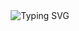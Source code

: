 <div align="center">
  <picture>
    <!-- ダークモード用 -->
    <source
      media="(prefers-color-scheme: dark)"
      srcset="https://readme-typing-svg.herokuapp.com?font=Orbitron&size=50&duration=3000&pause=2000&repeat=true&color=FFFFFF&center=true&vCenter=true&width=900&height=70&lines=Build+to+Learn%2C+Learn+to+Build!!"
    />
    <!-- ライトモード用 -->
    <source
      media="(prefers-color-scheme: light)"
      srcset="https://readme-typing-svg.herokuapp.com?font=Orbitron&size=50&duration=3000&pause=2000&repeat=true&color=000000&center=true&vCenter=true&width=900&height=70&lines=Build+to+Learn%2C+Learn+to+Build!!"
    />  
    <img
      src="https://readme-typing-svg.herokuapp.com?font=Orbitron&size=50&duration=3000&pause=2000&repeat=true&color=FFFFFF&center=true&vCenter=true&width=900&height=70&lines=Build+to+Learn%2C+Learn+to+Build!!"
      alt="Typing SVG"
    />
  </picture>
</div>